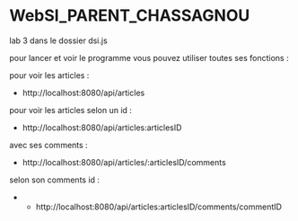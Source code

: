 # WebSI_PARENT_CHASSAGNOU

lab 3 dans le dossier dsi.js

pour lancer et voir le programme vous pouvez utiliser toutes ses fonctions :

pour voir les articles :
- http://localhost:8080/api/articles

pour voir les articles selon un id :
- http://localhost:8080/api/articles:articlesID

avec ses comments :

- http://localhost:8080/api/articles/:articlesID/comments

selon son comments id :

- - http://localhost:8080/api/articles:articlesID/comments/commentID
